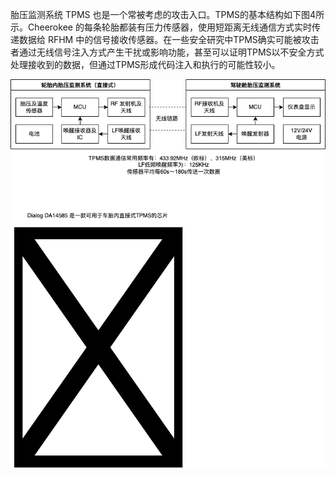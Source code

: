 胎压监测系统 TPMS 也是一个常被考虑的攻击入口。TPMS的基本结构如下图4所示。Cheerokee 的每条轮胎都装有压力传感器，使用短距离无线通信方式实时传递数据给 RFHM 中的信号接收传感器。在一些安全研究中TPMS确实可能被攻击者通过无线信号注入方式产生干扰或影响功能，甚至可以证明TPMS以不安全方式处理接收到的数据，但通过TPMS形成代码注入和执行的可能性较小。


<img src="images/tpms.png">
